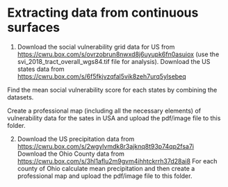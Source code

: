 # Extracting data from continuous surfaces

1) Download the social vulnerability grid data for US from https://cwru.box.com/s/ovrzobrun8nwxd8j6uyupk6fn0asuiox  (use the svi_2018_tract_overall_wgs84.tif file for analysis). Download the US states data from https://cwru.box.com/s/6f5fkjvzqfal5vik8zeh7urq5ylsebeq

Find the mean social vulnerability score for each states by combining the datasets. 

Create a professional map (including all the necessary elements) of vulnerability data for the sates in USA and upload the pdf/image file to this folder.

2) Download the US precipitation data from https://cwru.box.com/s/2wgylvmdk8r3ajknq8t93p74qp2fsa7i   
Download the Ohio County data from https://cwru.box.com/s/3hl1aflu2m9gvm4ihhtckrrh37d28ai8
For each county of Ohio calculate mean precipitation and then create a professional map and upload the pdf/image file to this folder.
